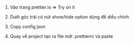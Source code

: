 1. Vào trang prettier.io => Try on it

2. Dưới góc trái có nút show/hide option dùng để diều chỉnh

3. Copy config json

4. Quay về project tạo ra file mới .prettierrc và paste
